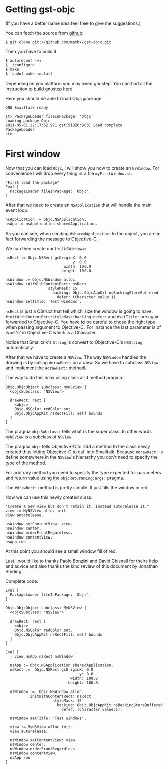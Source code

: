 Getting gst-objc
================

(If you have a better name idea feel free to give me suggestions.)

You can fetch the source from [github](https://github.com/mathk/gst-objc):

    $ git clone git://github.com/mathk/gst-objc.git

Then you have to build it.

    $ autoreconf -vi
    $ ./configure
    $ make
    $ [sudo] make install

Depending on you platform you may need gnustep.  You can find all the
instruction to build gnustep
[here](http://wiki.gnustep.org/index.php/GNUstep_SVN_Installation_Guide)

Here you should be able to load Objc package:

    GNU Smalltalk ready

    st> PackageLoader fileInPackage: 'Objc'
    Loading package Objc
    2011-05-01 22:17:52.971 gst[91826:903] Load complete
    PackageLoader
    st> 


First window
============

Now that you can load `Objc`, I will show you how to create an `NSWindow`.
For convenience I will drop every thing in a file `myFirstWindow.st`.

    "First load the package"
    Eval [
      PackageLoader fileInPackage: 'Objc'.
    ]

After that we need to create an `NSApplication` that will handle the main event
loop.

    nsApplication := Objc.NSApplication.
    nsApp := nsApplication sharedApplication.

As you can see, when sending `#sharedApplication` to the object, you are in fact
forwarding the message to Objective-C.

We can then create our first `NSWindows`:

    nsRect := Objc.NSRect gcOriginX: 0.0
                                  y: 0.0
                              width: 100.0
                             height: 100.0.

    nsWindow := Objc.NSWindow alloc.
    nsWindow initWithContentRect: nsRect 
    	               styleMask: 15 
                         backing: Objc.ObjcAppKit nsBackingStoreBuffered 
                           defer: (Character value:1).
    nsWindow setTitle: 'Test windows'.

`nsRect` is just a CStruct that tell which size the window is going to
have.  `#initWithContentRect:styleMask:backing:defer:` and
`#setTitle:` are again forwarded to Objective-C. You have to be
careful to chose the right type when passing argument to
Ojective-C. For instance the last parameter is of type 'c' in
Objective-C which is a Character.

Notice that Smalltalk's `String` is convert to Objective-C's
`NSString` automatically.

After that we have to create a `NSView`.  The way `NSWindow` handles
the drawing is by calling `#drawRect:` on a view.  So we have to
subclass `NSView` and implement the `#drawRect:` method.

The way to do this is by using class and method pragma.

    Objc.ObjcObject subclass: MyNSView [
      <objcSubclass: 'NSView'>

      drawRect: rect [
        <objc>
        Objc.NSColor redColor set.
        Objc.ObjcAppKit nsRectFill: self bounds
      ]
    ]

The pragma `objcSubclass:` tells what is the super class. In other
words `MyNSView` is a subclass of `NSView`.

The pragma `objc` tells Objective-C to add a method to the class newly
created thus letting Objective-C to call into Smalltalk. Because
`#drawRect:` is define somewhere in the `NSView`'s hierarchy you don't
need to specify the type of the method.


For arbitrary method you need to specify the type expected for
parameters and return value using the `objcReturnning:args:` pragma.

The `#drawRect:` method is pretty simple. It just fills the window in
red.

Now we can use this newly created class:

    "Create a new view but don't retain it. Instead autorelease it."
    view := MyNSView alloc init.
    view autorelease.

    nsWindow setContentView: view.
    nsWindow center.
    nsWindow orderFrontRegardless.
    nsWindow contentView.
    nsApp run


At this point you should see a small window fill of red.

Last I would like to thanks Paolo Bonzini and David Chisnall for
theirs help and advice and also thanks the kind review of this
document by Jonathan Sterling

Complete code:

    Eval [
      PackageLoader fileInPackage: 'Objc'.
    ]

    Objc.ObjcObject subclass: MyNSView [
      <objcSubclass: 'NSView'>

      drawRect: rect [
        <objc>
        Objc.NSColor redColor set.
        Objc.ObjcAppKit nsRectFill: self bounds
      ]
    ]

    Eval [
      | view nsApp nsRect nsWindow |

      nsApp := Objc.NSApplication sharedApplication.
      nsRect :=  Objc.NSRect gcOriginX: 0.0
                                     y: 0.0
                                 width: 100.0
                                height: 100.0.

      nsWindow :=  Objc.NSWindow alloc.
      	       initWithContentRect: nsRect 
                         styleMask: 15
                           backing: Objc.ObjcAppKit nsBackingStoreBuffered 
                             defer: (Character value:1).

      nsWindow setTitle: 'Test windows'.

      view := MyNSView alloc init.
      view autorelease.

      nsWindow setContentView: view.
      nsWindow center.
      nsWindow orderFrontRegardless.
      nsWindow contentView.
      nsApp run
    ]

